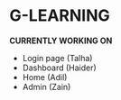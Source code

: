 G-LEARNING
==========

**CURRENTLY WORKING ON**
- Login page (Talha)
- Dashboard (Haider)
- Home (Adil)
- Admin (Zain)